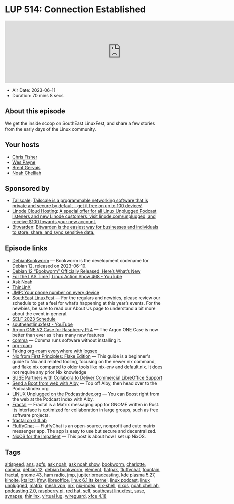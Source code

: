# LUP 514: Connection Established

<iframe src="https://player.fireside.fm/v2/RUkczH-V+DK4eBklk?theme=dark" width="740" height="200" frameborder="0" scrolling="no"></iframe>

* Air Date: 2023-06-11
* Duration: 70 mins 8 secs

## About this episode

We get the inside scoop on SouthEast LinuxFest, and share a few stories from the early days of the Linux community.

## Your hosts
* [Chris Fisher](https://linuxunplugged.com/hosts/chrislas)
* [Wes Payne](https://linuxunplugged.com/hosts/wes)
* [Brent Gervais](https://linuxunplugged.com/hosts/brent)
* [Noah Chelliah](https://linuxunplugged.com/guests/kernellinux)

## Sponsored by

  * [Tailscale](http://tailscale.com/linuxunplugged): [Tailscale is a programmable networking software that is private and secure by default - get it free on up to 100 devices!](http://tailscale.com/linuxunplugged)
  * [Linode Cloud Hosting](https://linode.com/unplugged): [A special offer for all Linux Unplugged Podcast listeners and new Linode customers, visit linode.com/unplugged, and receive $100 towards your new account. ](https://linode.com/unplugged)
  * [Bitwarden](https://bitwarden.com/linux): [Bitwarden is the easiest way for businesses and individuals to store, share, and sync sensitive data.](https://bitwarden.com/linux)



## Episode links

  * [DebianBookworm](https://wiki.debian.org/DebianBookworm "DebianBookworm") — Bookworm is the development codename for Debian 12, released on 2023-06-10.
  * [Debian 12 “Bookworm” Officially Released, Here’s What’s New](https://9to5linux.com/debian-12-bookworm-officially-released-heres-whats-new "Debian 12 “Bookworm” Officially Released, Here’s What’s New")
  * [For the LAS Time | Linux Action Show 468 - YouTube](https://www.youtube.com/watch?v=UDIflBW5oos "For the LAS Time | Linux Action Show 468 - YouTube")
  * [Ask Noah](https://asknoahshow.com/ "Ask Noah")
  * [ThinLinX](https://thinlinx.com/ "ThinLinX")
  * [JMP: Your phone number on every device](https://jmp.chat/ "JMP: Your phone number on every device")
  * [SouthEast LinuxFest](https://southeastlinuxfest.org/ "SouthEast LinuxFest") — For the regulars and newbies, please review our schedule to get a feel for what’s happening at this year’s events. For the newbies, be sure to read our About Us page to understand a bit more about the event in general.
  * [SELF 2023 Schedule](https://southeastlinuxfest.org/pdfs/SELF-2023-Schedule.pdf "SELF 2023 Schedule")
  * [southeastlinuxfest - YouTube](https://www.youtube.com/@southeastlinuxfest/videos "southeastlinuxfest - YouTube")
  * [Argon ONE V2 Case for Raspberry Pi 4](https://argon40.com/products/argon-one-v2-case-for-raspberry-pi-4 "Argon ONE V2 Case for Raspberry Pi 4") — The Argon ONE Case is now better than ever as it has many new features
  * [comma](https://github.com/nix-community/comma "comma") — Comma runs software without installing it.
  * [org-roam](https://www.orgroam.com/ "org-roam")
  * [Taking org-roam everywhere with logseq](https://coredumped.dev/2021/05/26/taking-org-roam-everywhere-with-logseq/ "Taking org-roam everywhere with logseq")
  * [Nix from First Principles: Flake Edition](https://tonyfinn.com/blog/nix-from-first-principles-flake-edition/ "Nix from First Principles: Flake Edition") — This guide is a beginner's guide to Nix and related tooling, focusing on the newer nix command, and flake.nix compared to older tools like nix-env and default.nix. It does not require any prior Nix knowledge
  * [SUSE Partners with Collabora to Deliver Commercial LibreOffice Support](https://www.suse.com/news/suse-partners-with-collabora-to-deliver-commercial-libreoffice-support/ "SUSE Partners with Collabora to Deliver Commercial LibreOffice Support")
  * [Send a Boot from web with Alby](https://getalby.com/ "Send a Boot from web with Alby") — Top off Alby, then head over to the Podcastindex.org
  * [LINUX Unplugged on the Podcastindex.org](https://podcastindex.org/podcast/575694 "LINUX Unplugged on the Podcastindex.org") — You can Boost right from the web at the Podcast Index with Alby.
  * [Fractal](https://flathub.org/apps/org.gnome.Fractal "Fractal") — Fractal is a Matrix messaging app for GNOME written in Rust. Its interface is optimized for collaboration in large groups, such as free software projects.
  * [fractal on GitLab](https://gitlab.gnome.org/GNOME/fractal "fractal on GitLab")
  * [FluffyChat](https://flathub.org/apps/im.fluffychat.Fluffychat "FluffyChat") — FluffyChat is an open-source, nonprofit and cute matrix messenger app. The app is easy to use but secure and decentralized.
  * [NixOS for the Impatient](https://borretti.me/article/nixos-for-the-impatient "NixOS for the Impatient") — This post is about how I set up NixOS.



## Tags

[altispeed](https://linuxunplugged.com/tags/altispeed), [ans](https://linuxunplugged.com/tags/ans), [apfs](https://linuxunplugged.com/tags/apfs), [ask noah](https://linuxunplugged.com/tags/ask%20noah), [ask noah show](https://linuxunplugged.com/tags/ask%20noah%20show), [bookworm](https://linuxunplugged.com/tags/bookworm), [charlotte](https://linuxunplugged.com/tags/charlotte), [comma](https://linuxunplugged.com/tags/comma), [debian 12](https://linuxunplugged.com/tags/debian%2012), [debian bookworm](https://linuxunplugged.com/tags/debian%20bookworm), [element](https://linuxunplugged.com/tags/element), [flatpak](https://linuxunplugged.com/tags/flatpak), [fluffychat](https://linuxunplugged.com/tags/fluffychat), [fountain](https://linuxunplugged.com/tags/fountain), [fractal](https://linuxunplugged.com/tags/fractal), [gnome 43](https://linuxunplugged.com/tags/gnome%2043), [ham radio](https://linuxunplugged.com/tags/ham%20radio), [jmp](https://linuxunplugged.com/tags/jmp), [jupiter broadcasting](https://linuxunplugged.com/tags/jupiter%20broadcasting), [kde plasma 5.27](https://linuxunplugged.com/tags/kde%20plasma%205.27), [kinoite](https://linuxunplugged.com/tags/kinoite), [ktailctl](https://linuxunplugged.com/tags/ktailctl), [lfnw](https://linuxunplugged.com/tags/lfnw), [libreoffice](https://linuxunplugged.com/tags/libreoffice), [linux 6.1 lts kernel](https://linuxunplugged.com/tags/linux%206.1%20lts%20kernel), [linux podcast](https://linuxunplugged.com/tags/linux%20podcast), [linux unplugged](https://linuxunplugged.com/tags/linux%20unplugged), [matrix](https://linuxunplugged.com/tags/matrix), [mesh vpn](https://linuxunplugged.com/tags/mesh%20vpn), [nix](https://linuxunplugged.com/tags/nix), [nix-index](https://linuxunplugged.com/tags/nix-index), [nix-shell](https://linuxunplugged.com/tags/nix-shell), [nixos](https://linuxunplugged.com/tags/nixos), [noah chelliah](https://linuxunplugged.com/tags/noah%20chelliah), [podcasting 2.0](https://linuxunplugged.com/tags/podcasting%202.0), [raspberry pi](https://linuxunplugged.com/tags/raspberry%20pi), [red hat](https://linuxunplugged.com/tags/red%20hat), [self](https://linuxunplugged.com/tags/self), [southeast linuxfest](https://linuxunplugged.com/tags/southeast%20linuxfest), [suse](https://linuxunplugged.com/tags/suse), [synapse](https://linuxunplugged.com/tags/synapse), [thinlinx](https://linuxunplugged.com/tags/thinlinx), [virtual lug](https://linuxunplugged.com/tags/virtual%20lug), [wireguard](https://linuxunplugged.com/tags/wireguard), [xfce 4.18](https://linuxunplugged.com/tags/xfce%204.18)